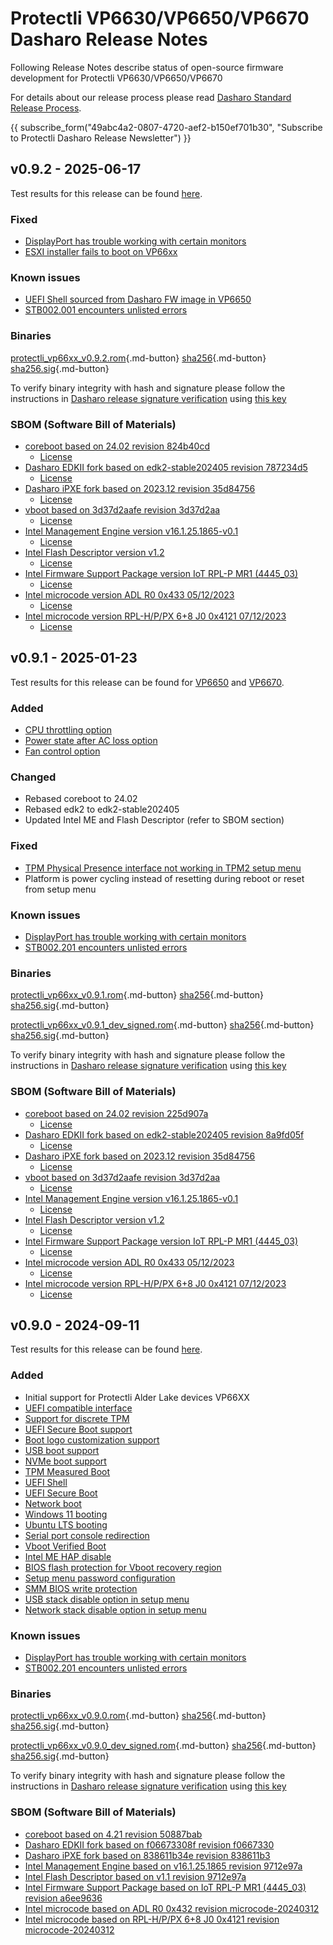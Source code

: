 # Protectli VP6630/VP6650/VP6670 Dasharo Release Notes

Following Release Notes describe status of open-source firmware development
for Protectli VP6630/VP6650/VP6670

For details about our release process please read
[Dasharo Standard Release Process](../../dev-proc/standard-release-process.md).

{{ subscribe_form("49abc4a2-0807-4720-aef2-b150ef701b30",
"Subscribe to Protectli Dasharo Release Newsletter") }}

## v0.9.2 - 2025-06-17

Test results for this release can be found
[here](https://github.com/Dasharo/osfv-results/blob/main/boards/Protectli/VP66xx/).

### Fixed

- [DisplayPort has trouble working with certain monitors](https://github.com/Dasharo/dasharo-issues/issues/1015)
- [ESXI installer fails to boot on VP66xx](https://github.com/Dasharo/dasharo-issues/issues/1232)

### Known issues

- [UEFI Shell sourced from Dasharo FW image in VP6650](https://github.com/Dasharo/dasharo-issues/issues/1362)
- [STB002.001 encounters unlisted errors](https://github.com/Dasharo/dasharo-issues/issues/1013)

### Binaries

[protectli_vp66xx_v0.9.2.rom][protectli_vp66xx_v0.9.2.rom_file]{.md-button}
[sha256][protectli_vp66xx_v0.9.2.rom_hash]{.md-button}
[sha256.sig][protectli_vp66xx_v0.9.2.rom_sig]{.md-button}

To verify binary integrity with hash and signature please follow the
instructions in [Dasharo release signature verification](/guides/signature-verification)
using [this key](https://github.com/3mdeb/3mdeb-secpack/blob/master/customer-keys/protectli/release-keys/dasharo-release-0.9.x-for-protectli-signing-key.asc)

### SBOM (Software Bill of Materials)

- [coreboot based on 24.02 revision 824b40cd](https://github.com/Dasharo/coreboot/tree/824b40cd)
    + [License](https://github.com/Dasharo/coreboot/blob/824b40cd/COPYING)
- [Dasharo EDKII fork based on edk2-stable202405 revision 787234d5](https://github.com/Dasharo/edk2/tree/787234d5)
    + [License](https://github.com/Dasharo/edk2/blob/787234d5/License.txt)
- [Dasharo iPXE fork based on 2023.12 revision 35d84756](https://github.com/Dasharo/ipxe/tree/35d84756)
    + [License](https://github.com/Dasharo/ipxe/blob/35d84756/COPYING.GPLv2)
- [vboot based on 3d37d2aafe revision 3d37d2aa](https://chromium.googlesource.com/chromiumos/platform/vboot_reference/+/3d37d2aa/)
    + [License](https://chromium.googlesource.com/chromiumos/platform/vboot_reference/+/3d37d2aa/LICENSE)
- [Intel Management Engine version v16.1.25.1865-v0.1](https://github.com/Dasharo/dasharo-blobs/blob/cc9465c1/protectli/vault_adl_p/)
    + [License](https://github.com/Dasharo/dasharo-blobs/blob/cc9465c1/licenses/pv%20intel%20obl%20software%20license%20agreement%2011.2.2017.pdf)
- [Intel Flash Descriptor version v1.2](https://github.com/Dasharo/dasharo-blobs/blob/cc9465c1/protectli/vault_adl_p/)
    + [License](https://github.com/Dasharo/dasharo-blobs/blob/cc9465c1/licenses/pv%20intel%20obl%20software%20license%20agreement%2011.2.2017.pdf)
- [Intel Firmware Support Package version IoT RPL-P MR1 (4445_03)](https://github.com/intel/FSP/commits/3819544e/RaptorLakeFspBinPkg/IoT/RaptorLakeP)
    + [License](https://github.com/intel/FSP/blob/3819544e/FSP_License.pdf)
- [Intel microcode version ADL R0 0x433 05/12/2023](https://github.com/intel/Intel-Linux-Processor-Microcode-Data-Files/tree/microcode-20240531/intel-ucode/06-9a-04)
    + [License](https://github.com/intel/Intel-Linux-Processor-Microcode-Data-Files/blob/microcode-20240531/license)
- [Intel microcode version RPL-H/P/PX 6+8 J0 0x4121 07/12/2023](https://github.com/intel/Intel-Linux-Processor-Microcode-Data-Files/tree/microcode-20240531/intel-ucode/06-ba-02)
    + [License](https://github.com/intel/Intel-Linux-Processor-Microcode-Data-Files/blob/microcode-20240531/license)

[protectli_vp66xx_v0.9.2.rom_file]: https://dl.3mdeb.com/open-source-firmware/Dasharo/protectli_vault_adl/uefi/v0.9.2/protectli_vp66xx_v0.9.2.rom
[protectli_vp66xx_v0.9.2.rom_hash]: https://dl.3mdeb.com/open-source-firmware/Dasharo/protectli_vault_adl/uefi/v0.9.2/protectli_vp66xx_v0.9.2.rom.sha256
[protectli_vp66xx_v0.9.2.rom_sig]: https://dl.3mdeb.com/open-source-firmware/Dasharo/protectli_vault_adl/uefi/v0.9.2/protectli_vp66xx_v0.9.2.rom.sha256.sig

## v0.9.1 - 2025-01-23

Test results for this release can be found for [VP6650](https://github.com/Dasharo/osfv-results/blob/main/boards/Protectli/VP66xx/VP6650_v0.9.1_results.csv)
and [VP6670](https://github.com/Dasharo/osfv-results/blob/main/boards/Protectli/VP66xx/VP6670_v0.9.1_results.csv).

### Added

- [CPU throttling option](https://docs.dasharo.com/dasharo-menu-docs/dasharo-system-features/#power-management-options)
- [Power state after AC loss option](https://docs.dasharo.com/dasharo-menu-docs/dasharo-system-features/#power-management-options)
- [Fan control option](https://docs.dasharo.com/dasharo-menu-docs/dasharo-system-features/#power-management-options)

### Changed

- Rebased coreboot to 24.02
- Rebased edk2 to edk2-stable202405
- Updated Intel ME and Flash Descriptor (refer to SBOM section)

### Fixed

- [TPM Physical Presence interface not working in TPM2 setup menu](https://github.com/Dasharo/dasharo-issues/issues/521)
- Platform is power cycling instead of resetting during reboot or reset from
  setup menu

### Known issues

- [DisplayPort has trouble working with certain monitors](https://github.com/Dasharo/dasharo-issues/issues/1015)
- [STB002.201 encounters unlisted errors](https://github.com/Dasharo/dasharo-issues/issues/1013)

### Binaries

[protectli_vp66xx_v0.9.1.rom][protectli_vp66xx_v0.9.1.rom_file]{.md-button}
[sha256][protectli_vp66xx_v0.9.1.rom_hash]{.md-button}
[sha256.sig][protectli_vp66xx_v0.9.1.rom_sig]{.md-button}

[protectli_vp66xx_v0.9.1_dev_signed.rom][protectli_vp66xx_v0.9.1_dev_signed.rom_file]{.md-button}
[sha256][protectli_vp66xx_v0.9.1_dev_signed.rom_hash]{.md-button}
[sha256.sig][protectli_vp66xx_v0.9.1_dev_signed.rom_sig]{.md-button}

To verify binary integrity with hash and signature please follow the
instructions in [Dasharo release signature verification](/guides/signature-verification)
using [this key](https://raw.githubusercontent.com/3mdeb/3mdeb-secpack/master/dasharo/dasharo-open-source-firmware-engineering-release-signing-key.asc)

### SBOM (Software Bill of Materials)

- [coreboot based on 24.02 revision 225d907a](https://github.com/Dasharo/coreboot/tree/225d907a)
    + [License](https://github.com/Dasharo/coreboot/blob/225d907a/COPYING)
- [Dasharo EDKII fork based on edk2-stable202405 revision 8a9fd05f](https://github.com/Dasharo/edk2/tree/8a9fd05f)
    + [License](https://github.com/Dasharo/edk2/blob/8a9fd05f/License.txt)
- [Dasharo iPXE fork based on 2023.12 revision 35d84756](https://github.com/Dasharo/ipxe/tree/35d84756)
    + [License](https://github.com/Dasharo/ipxe/blob/35d84756/COPYING.GPLv2)
- [vboot based on 3d37d2aafe revision 3d37d2aa](https://chromium.googlesource.com/chromiumos/platform/vboot_reference/+/3d37d2aa/)
    + [License](https://chromium.googlesource.com/chromiumos/platform/vboot_reference/+/3d37d2aa/LICENSE)
- [Intel Management Engine version v16.1.25.1865-v0.1](https://github.com/Dasharo/dasharo-blobs/blob/cc9465c1/protectli/vault_adl_p/)
    + [License](https://github.com/Dasharo/dasharo-blobs/blob/cc9465c1/licenses/pv%20intel%20obl%20software%20license%20agreement%2011.2.2017.pdf)
- [Intel Flash Descriptor version v1.2](https://github.com/Dasharo/dasharo-blobs/blob/cc9465c1/protectli/vault_adl_p/)
    + [License](https://github.com/Dasharo/dasharo-blobs/blob/cc9465c1/licenses/pv%20intel%20obl%20software%20license%20agreement%2011.2.2017.pdf)
- [Intel Firmware Support Package version IoT RPL-P MR1 (4445_03)](https://github.com/intel/FSP/commits/3819544e/RaptorLakeFspBinPkg/IoT/RaptorLakeP)
    + [License](https://github.com/intel/FSP/blob/3819544e/FSP_License.pdf)
- [Intel microcode version ADL R0 0x433 05/12/2023](https://github.com/intel/Intel-Linux-Processor-Microcode-Data-Files/tree/microcode-20240531/intel-ucode/06-9a-04)
    + [License](https://github.com/intel/Intel-Linux-Processor-Microcode-Data-Files/blob/microcode-20240531/license)
- [Intel microcode version RPL-H/P/PX 6+8 J0 0x4121 07/12/2023](https://github.com/intel/Intel-Linux-Processor-Microcode-Data-Files/tree/microcode-20240531/intel-ucode/06-ba-02)
    + [License](https://github.com/intel/Intel-Linux-Processor-Microcode-Data-Files/blob/microcode-20240531/license)

## v0.9.0 - 2024-09-11

Test results for this release can be found
[here](https://github.com/Dasharo/osfv-results/blob/main/boards/Protectli/VP66xx/v0.9.0-results.csv).

### Added

- Initial support for Protectli Alder Lake devices VP66XX
- [UEFI compatible interface](https://docs.dasharo.com/unified-test-documentation/dasharo-compatibility/30M-uefi-compatible-interface/)
- [Support for discrete TPM](https://docs.dasharo.com/unified-test-documentation/dasharo-security/200-tpm-support/)
- [UEFI Secure Boot support](https://docs.dasharo.com/unified-test-documentation/dasharo-security/206-secure-boot/)
- [Boot logo customization support](https://docs.dasharo.com/unified-test-documentation/dasharo-compatibility/328-logo-customization-functionality/)
- [USB boot support](https://docs.dasharo.com/unified-test-documentation/dasharo-compatibility/31N-usb-boot/)
- [NVMe boot support](https://docs.dasharo.com/unified-test-documentation/dasharo-compatibility/312-nvme-support/)
- [TPM Measured Boot](https://docs.dasharo.com/unified-test-documentation/dasharo-security/203-measured-boot/)
- [UEFI Shell](https://docs.dasharo.com/unified-test-documentation/dasharo-compatibility/30P-uefi-shell/)
- [UEFI Secure Boot](https://docs.dasharo.com/unified-test-documentation/dasharo-security/206-secure-boot/)
- [Network boot](https://docs.dasharo.com/unified-test-documentation/dasharo-compatibility/315b-netboot-utilities/)
- [Windows 11 booting](https://docs.dasharo.com/unified-test-documentation/dasharo-compatibility/31A-windows-booting/)
- [Ubuntu LTS booting](https://docs.dasharo.com/unified-test-documentation/dasharo-compatibility/308-debian-stable-and-ubuntu-lts-support/)
- [Serial port console redirection](https://docs.dasharo.com/unified-test-documentation/dasharo-compatibility/31G-ec-and-superio/#sio004001-serial-port-in-firmware)
- [Vboot Verified Boot](https://docs.dasharo.com/guides/vboot-signing/)
- [Intel ME HAP disable](https://docs.dasharo.com/unified-test-documentation/dasharo-security/20F-me-neuter/)
- [BIOS flash protection for Vboot recovery region](https://docs.dasharo.com/unified-test-documentation/dasharo-security/20J-bios-lock-support/)
- [Setup menu password configuration](https://docs.dasharo.com/dasharo-menu-docs/overview/#dasharo-menu-guides)
- [SMM BIOS write protection](https://docs.dasharo.com/dasharo-menu-docs/dasharo-system-features/#dasharo-security-options)
- [USB stack disable option in setup menu](https://docs.dasharo.com/dasharo-menu-docs/dasharo-system-features/#usb-configuration)
- [Network stack disable option in setup menu](https://docs.dasharo.com/dasharo-menu-docs/dasharo-system-features/#networking-options)

### Known issues

- [DisplayPort has trouble working with certain monitors](https://github.com/Dasharo/dasharo-issues/issues/1015)
- [STB002.201 encounters unlisted errors](https://github.com/Dasharo/dasharo-issues/issues/1013)

### Binaries

[protectli_vp66xx_v0.9.0.rom][protectli_vp66xx_v0.9.0.rom_file]{.md-button}
[sha256][protectli_vp66xx_v0.9.0.rom_hash]{.md-button}
[sha256.sig][protectli_vp66xx_v0.9.0.rom_sig]{.md-button}

[protectli_vp66xx_v0.9.0_dev_signed.rom][protectli_vp66xx_v0.9.0_dev_signed.rom_file]{.md-button}
[sha256][protectli_vp66xx_v0.9.0_dev_signed.rom_hash]{.md-button}
[sha256.sig][protectli_vp66xx_v0.9.0_dev_signed.rom_sig]{.md-button}

To verify binary integrity with hash and signature please follow the
instructions in [Dasharo release signature verification](../../guides/signature-verification.md)
using [this key](https://raw.githubusercontent.com/3mdeb/3mdeb-secpack/master/dasharo/dasharo-open-source-firmware-engineering-release-signing-key.asc)

### SBOM (Software Bill of Materials)

- [coreboot based on 4.21 revision 50887bab](https://github.com/Dasharo/coreboot/tree/50887bab)
- [Dasharo EDKII fork based on f06673308f revision f0667330](https://github.com/Dasharo/edk2/tree/f0667330)
- [Dasharo iPXE fork based on 838611b34e revision 838611b3](https://github.com/Dasharo/ipxe/tree/838611b3)
- [Intel Management Engine based on v16.1.25.1865 revision 9712e97a](https://github.com/Dasharo/dasharo-blobs/blob/9712e97a/protectli/vault_adl_p/)
- [Intel Flash Descriptor based on v1.1 revision 9712e97a](https://github.com/Dasharo/dasharo-blobs/blob/9712e97a/protectli/vault_adl_p/)
- [Intel Firmware Support Package based on IoT RPL-P MR1 (4445_03) revision a6ee9636](https://github.com/intel/FSP/commits/a6ee9636/RaptorLakeFspBinPkg/IoT/RaptorLakeP)
- [Intel microcode based on ADL R0 0x432 revision microcode-20240312](https://github.com/intel/Intel-Linux-Processor-Microcode-Data-Files/tree/microcode-20240312/intel-ucode/06-9a-04)
- [Intel microcode based on RPL-H/P/PX 6+8 J0 0x4121 revision microcode-20240312](https://github.com/intel/Intel-Linux-Processor-Microcode-Data-Files/tree/microcode-20240312/intel-ucode/06-ba-02)

[protectli_vp66xx_v0.9.1.rom_file]: https://dl.3mdeb.com/open-source-firmware/Dasharo/protectli_vault_adl/v0.9.1/protectli_vp66xx_v0.9.1.rom
[protectli_vp66xx_v0.9.1.rom_hash]: https://dl.3mdeb.com/open-source-firmware/Dasharo/protectli_vault_adl/v0.9.1/protectli_vp66xx_v0.9.1.rom.sha256
[protectli_vp66xx_v0.9.1.rom_sig]: https://dl.3mdeb.com/open-source-firmware/Dasharo/protectli_vault_adl/v0.9.1/protectli_vp66xx_v0.9.1.rom.sha256.sig
[protectli_vp66xx_v0.9.1_dev_signed.rom_file]: https://dl.3mdeb.com/open-source-firmware/Dasharo/protectli_vault_adl/v0.9.1/protectli_vp66xx_v0.9.1_dev_signed.rom
[protectli_vp66xx_v0.9.1_dev_signed.rom_hash]: https://dl.3mdeb.com/open-source-firmware/Dasharo/protectli_vault_adl/v0.9.1/protectli_vp66xx_v0.9.1_dev_signed.rom.sha256
[protectli_vp66xx_v0.9.1_dev_signed.rom_sig]: https://dl.3mdeb.com/open-source-firmware/Dasharo/protectli_vault_adl/v0.9.1/protectli_vp66xx_v0.9.1_dev_signed.rom.sha256.sig
[protectli_vp66xx_v0.9.0.rom_file]: https://dl.3mdeb.com/open-source-firmware/Dasharo/protectli_vault_adl/v0.9.0/protectli_vp66xx_v0.9.0.rom
[protectli_vp66xx_v0.9.0.rom_hash]: https://dl.3mdeb.com/open-source-firmware/Dasharo/protectli_vault_adl/v0.9.0/protectli_vp66xx_v0.9.0.rom.sha256
[protectli_vp66xx_v0.9.0.rom_sig]: https://dl.3mdeb.com/open-source-firmware/Dasharo/protectli_vault_adl/v0.9.0/protectli_vp66xx_v0.9.0.rom.sha256.sig
[protectli_vp66xx_v0.9.0_dev_signed.rom_file]: https://dl.3mdeb.com/open-source-firmware/Dasharo/protectli_vault_adl/v0.9.0/protectli_vp66xx_v0.9.0_dev_signed.rom
[protectli_vp66xx_v0.9.0_dev_signed.rom_hash]: https://dl.3mdeb.com/open-source-firmware/Dasharo/protectli_vault_adl/v0.9.0/protectli_vp66xx_v0.9.0_dev_signed.rom.sha256
[protectli_vp66xx_v0.9.0_dev_signed.rom_sig]: https://dl.3mdeb.com/open-source-firmware/Dasharo/protectli_vault_adl/v0.9.0/protectli_vp66xx_v0.9.0_dev_signed.rom.sha256.sig
